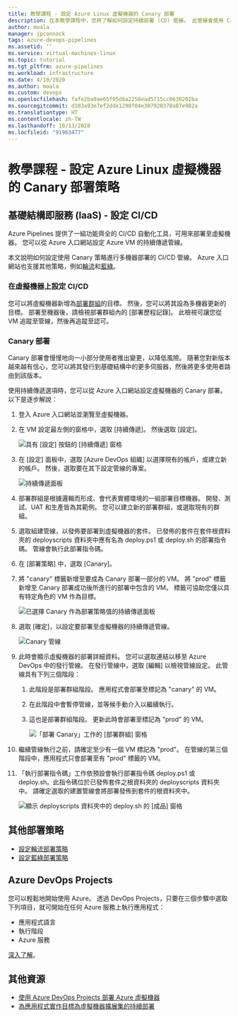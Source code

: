 ```yaml
---
title: 教學課程 - 設定 Azure Linux 虛擬機器的 Canary 部署
description: 在本教學課程中，您將了解如何設定持續部署 (CD) 管線。 此管線會使用 Canary 部署策略更新 Azure Linux 虛擬機器的群組。
author: moala
manager: jpconnock
tags: azure-devops-pipelines
ms.assetid: ''
ms.service: virtual-machines-linux
ms.topic: tutorial
ms.tgt_pltfrm: azure-pipelines
ms.workload: infrastructure
ms.date: 4/10/2020
ms.author: moala
ms.custom: devops
ms.openlocfilehash: fafe2ba9ae65f95d8a2258ead5715cc0630202ba
ms.sourcegitcommit: d103a93e7ef2dde1298f04e307920378a87e982a
ms.translationtype: HT
ms.contentlocale: zh-TW
ms.lasthandoff: 10/13/2020
ms.locfileid: "91963477"
---
```

# <a name="tutorial---configure-the-canary-deployment-strategy-for-azure-linux-virtual-machines"></a>教學課程 - 設定 Azure Linux 虛擬機器的 Canary 部署策略

## <a name="infrastructure-as-a-service-iaas---configure-cicd"></a>基礎結構即服務 (IaaS) - 設定 CI/CD

Azure Pipelines 提供了一組功能齊全的 CI/CD 自動化工具，可用來部署至虛擬機器。 您可以從 Azure 入口網站設定 Azure VM 的持續傳遞管線。

本文說明如何設定使用 Canary 策略進行多機器部署的 CI/CD 管線。 Azure 入口網站也支援其他策略，例如[輪流](./tutorial-devops-azure-pipelines-classic.md)和[藍綠](./tutorial-azure-devops-blue-green-strategy.md)。

### <a name="configure-cicd-on-virtual-machines"></a>在虛擬機器上設定 CI/CD

您可以將虛擬機器新增為[部署群組](/azure/devops/pipelines/release/deployment-groups)的目標。 然後，您可以將其設為多機器更新的目標。 部署至機器後，請檢視部署群組內的 [部署歷程記錄]。 此檢視可讓您從 VM 追蹤至管線，然後再追蹤至認可。

### <a name="canary-deployments"></a>Canary 部署

Canary 部署會慢慢地向一小部分使用者推出變更，以降低風險。 隨著您對新版本越來越有信心，您可以將其發行到基礎結構中的更多伺服器，然後將更多使用者路由到該版本。

使用持續傳遞選項時，您可以從 Azure 入口網站設定虛擬機器的 Canary 部署。 以下是逐步解說：

1. 登入 Azure 入口網站並瀏覽至虛擬機器。
1. 在 VM 設定最左側的窗格中，選取 [持續傳遞]。 然後選取 [設定]。

   ![具有 [設定] 按鈕的 [持續傳遞] 窗格](media/tutorial-devops-azure-pipelines-classic/azure-devops-configure.png)

1. 在 [設定] 面板中，選取 [Azure DevOps 組織] 以選擇現有的帳戶，或建立新的帳戶。 然後，選取要在其下設定管線的專案。  

   ![持續傳遞面板](media/tutorial-devops-azure-pipelines-classic/azure-devops-rolling.png)

1. 部署群組是根據邏輯而形成、會代表實體環境的一組部署目標機器。 開發、測試、UAT 和生產皆為其範例。 您可以建立新的部署群組，或選取現有的群組。
1. 選取組建管線，以發佈要部署到虛擬機器的套件。 已發佈的套件在套件根資料夾的 deployscripts 資料夾中應有名為 deploy.ps1 或 deploy.sh 的部署指令碼。 管線會執行此部署指令碼。
1. 在 [部署策略] 中，選取 [Canary]。
1. 將 "canary" 標籤新增至要成為 Canary 部署一部分的 VM。 將 "prod" 標籤新增至 Canary 部署成功後所進行的部署中包含的 VM。 標籤可協助您僅以具有特定角色的 VM 作為目標。

   ![已選擇 Canary 作為部署策略值的持續傳遞面板](media/tutorial-devops-azure-pipelines-classic/azure-devops-configure-canary.png)

1. 選取 [確定]，以設定要部署至虛擬機器的持續傳遞管線。

   ![Canary 管線](media/tutorial-devops-azure-pipelines-classic/azure-devops-canary-pipeline.png)

1. 此時會顯示虛擬機器的部署詳細資料。 您可以選取連結以移至 Azure DevOps 中的發行管線。 在發行管線中，選取 [編輯] 以檢視管線設定。 此管線具有下列三個階段：

   1. 此階段是部署群組階段。 應用程式會部署至標記為 "canary" 的 VM。
   1. 在此階段中會暫停管線，並等候手動介入以繼續執行。
   1. 這也是部署群組階段。 更新此時會部署至標記為 "prod" 的 VM。

      ![「部署 Canary」工作的 [部署群組] 窗格](media/tutorial-devops-azure-pipelines-classic/azure-devops-canary-task.png)

1. 繼續管線執行之前，請確定至少有一個 VM 標記為 "prod"。 在管線的第三個階段中，應用程式只會部署至有 "prod" 標籤的 VM。

1. 「執行部署指令碼」工作依預設會執行部署指令碼 deploy.ps1 或 deploy.sh。此指令碼位於已發佈套件之根資料夾的 deployscripts 資料夾中。 請確定選取的建置管線會將部署發佈到套件的根資料夾中。

   ![顯示 deployscripts 資料夾中的 deploy.sh 的 [成品] 窗格](media/tutorial-deployment-strategy/package.png)

## <a name="other-deployment-strategies"></a>其他部署策略
- [設定輪流部署策略](./tutorial-devops-azure-pipelines-classic.md)
- [設定藍綠部署策略](./tutorial-azure-devops-blue-green-strategy.md)

## <a name="azure-devops-projects"></a>Azure DevOps Projects

您可以輕鬆地開始使用 Azure。 透過 DevOps Projects，只要在三個步驟中選取下列項目，就可開始在任何 Azure 服務上執行應用程式：

- 應用程式語言
- 執行階段
- Azure 服務

[深入了解](https://azure.microsoft.com/features/devops-projects/)。

## <a name="additional-resources"></a>其他資源

- [使用 Azure DevOps Projects 部署 Azure 虛擬機器](../../devops-project/azure-devops-project-vms.md)
- [為應用程式實作目標為虛擬機器擴展集的持續部署](/azure/devops/pipelines/apps/cd/azure/deploy-azure-scaleset)
